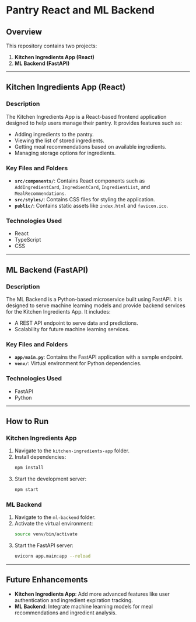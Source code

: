 # Pantry React and ML Backend

## Overview
This repository contains two projects:

1. **Kitchen Ingredients App (React)**
2. **ML Backend (FastAPI)**

---

## Kitchen Ingredients App (React)

### Description
The Kitchen Ingredients App is a React-based frontend application designed to help users manage their pantry. It provides features such as:

- Adding ingredients to the pantry.
- Viewing the list of stored ingredients.
- Getting meal recommendations based on available ingredients.
- Managing storage options for ingredients.

### Key Files and Folders
- **`src/components/`**: Contains React components such as `AddIngredientCard`, `IngredientCard`, `IngredientList`, and `MealRecommendations`.
- **`src/styles/`**: Contains CSS files for styling the application.
- **`public/`**: Contains static assets like `index.html` and `favicon.ico`.

### Technologies Used
- React
- TypeScript
- CSS

---

## ML Backend (FastAPI)

### Description
The ML Backend is a Python-based microservice built using FastAPI. It is designed to serve machine learning models and provide backend services for the Kitchen Ingredients App. It includes:

- A REST API endpoint to serve data and predictions.
- Scalability for future machine learning services.

### Key Files and Folders
- **`app/main.py`**: Contains the FastAPI application with a sample endpoint.
- **`venv/`**: Virtual environment for Python dependencies.

### Technologies Used
- FastAPI
- Python

---

## How to Run

### Kitchen Ingredients App
1. Navigate to the `kitchen-ingredients-app` folder.
2. Install dependencies:
   ```bash
   npm install
   ```
3. Start the development server:
   ```bash
   npm start
   ```

### ML Backend
1. Navigate to the `ml-backend` folder.
2. Activate the virtual environment:
   ```bash
   source venv/bin/activate
   ```
3. Start the FastAPI server:
   ```bash
   uvicorn app.main:app --reload
   ```

---

## Future Enhancements
- **Kitchen Ingredients App**: Add more advanced features like user authentication and ingredient expiration tracking.
- **ML Backend**: Integrate machine learning models for meal recommendations and ingredient analysis.